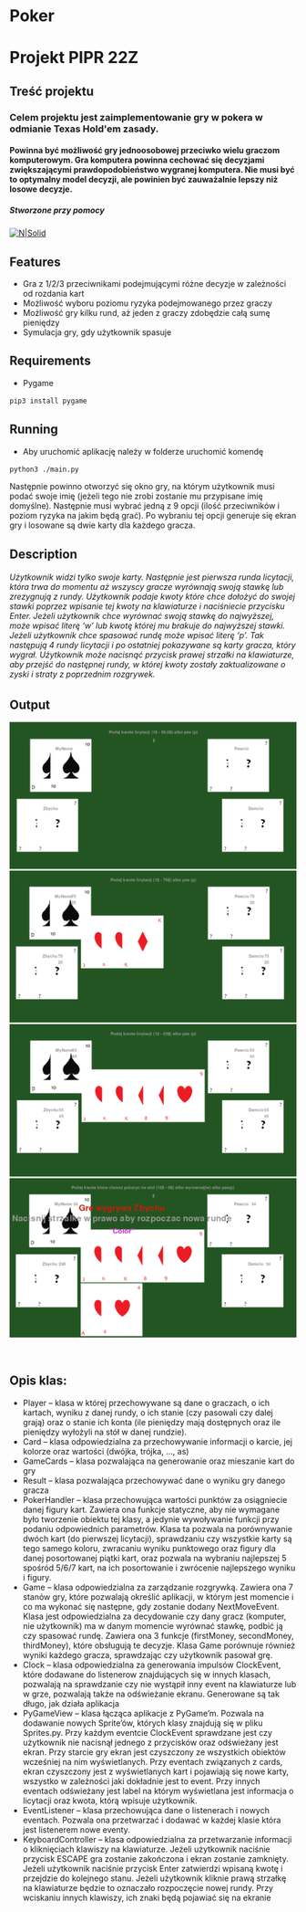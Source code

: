 # Poker
# Projekt PIPR 22Z
## Treść projektu
### Celem projektu jest zaimplementowanie gry w pokera w odmianie Texas Hold'em zasady.
#### Powinna być możliwość gry jednoosobowej przeciwko wielu graczom komputerowym. Gra komputera powinna cechować się decyzjami zwiększającymi prawdopodobieństwo wygranej komputera. Nie musi być to optymalny model decyzji, ale powinien być zauważalnie lepszy niż losowe decyzje.
##### Stworzone przy pomocy
[![N|Solid](https://www.pygame.org/images/logo_lofi.png)](https://www.pygame.org/docs/)

## Features
- Gra z 1/2/3 przeciwnikami podejmującymi różne decyzje w zależności od rozdania kart
- Możliwość wyboru poziomu ryzyka podejmowanego przez graczy
- Możliwość gry kilku rund, aż jeden z graczy zdobędzie całą sumę pieniędzy
- Symulacja gry, gdy użytkownik spasuje

## Requirements

- Pygame 
```sh 
pip3 install pygame
```

## Running
- Aby uruchomić aplikację należy w folderze uruchomić komendę
```sh
python3 ./main.py
```
Następnie powinno otworzyć się okno gry, na którym użytkownik musi podać swoje imię (jeżeli tego nie zrobi zostanie mu przypisane imię domyślne). Następnie musi wybrać jedną z 9 opcji (ilość przeciwników i poziom ryzyka na jakim będą grać). Po wybraniu tej opcji generuje się ekran gry i losowane są dwie karty dla każdego gracza.

## Description
###### Użytkownik widzi tylko swoje karty. Następnie jest pierwsza runda licytacji, która trwa do momentu aż wszyscy gracze wyrównają swoją stawkę lub zrezygnują z rundy. Użytkownik podaje kwoty które chce dołożyć do swojej stawki poprzez wpisanie tej kwoty na klawiaturze i naciśniecie przycisku Enter. Jeżeli użytkownik chce wyrównać swoją stawkę do najwyższej, może wpisać literę ‘w’ lub kwotę której mu brakuje do najwyższej stawki. Jeżeli użytkownik chce spasować rundę może wpisać literę ‘p’. Tak następują 4 rundy licytacji i po ostatniej pokazywane są karty gracza, który wygrał. Użytkownik może nacisnąć przycisk prawej strzałki na klawiaturze, aby przejść do następnej rundy, w której kwoty zostały zaktualizowane o zyski i straty z poprzednim rozgrywek. 


## Output
![image.png](./images/image.png)
![image-1.png](./images/image-1.png)
![image-2.png](./images/image-2.png)
![image-3.png](./images/image-3.png)

` `
` `


## Opis klas:
- Player – klasa w której przechowywane są dane o graczach, o ich kartach, wyniku z danej rundy, o ich stanie (czy pasowali czy dalej grają) oraz o stanie ich konta (ile pieniędzy mają dostępnych oraz ile pieniędzy wyłożyli na stół w danej rundzie).
- Card – klasa odpowiedzialna za przechowywanie informacji o karcie, jej kolorze oraz wartości (dwójka, trójka, …, as)
- GameCards – klasa pozwalająca na generowanie oraz mieszanie kart do gry
- Result – klasa pozwalająca przechowywać dane o wyniku gry danego gracza
- PokerHandler – klasa przechowująca wartości punktów za osiągniecie danej figury kart. Zawiera ona funkcje statyczne, aby nie wymagane było tworzenie obiektu tej klasy, a jedynie wywoływanie funkcji przy podaniu odpowiednich parametrów. Klasa ta pozwala na porównywanie dwóch kart (do pierwszej licytacji), sprawdzaniu czy wszystkie karty są tego samego koloru, zwracaniu wyniku punktowego oraz figury dla danej posortowanej piątki kart, oraz pozwala na wybraniu najlepszej 5 spośród 5/6/7 kart, na ich posortowanie i zwrócenie najlepszego wyniku i figury. 
- Game – klasa odpowiedzialna za zarządzanie rozgrywką. Zawiera ona 7 stanów gry, które pozwalają określić aplikacji, w którym jest momencie i co ma wykonać się następne, gdy zostanie dodany NextMoveEvent. Klasa jest odpowiedzialna za decydowanie czy dany gracz (komputer, nie użytkownik) ma w danym momencie wyrównać stawkę, podbić ją czy spasować rundę. Zawiera ona 3 funkcje (firstMoney, secondMoney, thirdMoney), które obsługują te decyzje. Klasa Game porównuje również wyniki każdego gracza, sprawdzając czy użytkownik pasował grę.
- Clock – klasa odpowiedzialna za generowania impulsów ClockEvent, które dodawane do listenerow znajdujących się w innych klasach, pozwalają na sprawdzanie czy nie wystąpił inny event na klawiaturze lub w grze, pozwalają także na odświeżanie ekranu. Generowane są tak długo, jak działa aplikacja
- PyGameView – klasa łącząca aplikacje z PyGame’m. Pozwala na dodawanie nowych Sprite’ów, których klasy znajdują się w pliku Sprites.py. Przy każdym eventcie ClockEvent sprawdzane jest czy użytkownik nie nacisnął jednego z przycisków oraz odświeżany jest ekran. Przy starcie gry ekran jest czyszczony ze wszystkich obiektów wcześniej na nim wyświetlanych. Przy eventach związanych z cards, ekran czyszczony jest z wyświetlanych kart i pojawiają się nowe karty, wszystko w zależności jaki dokładnie jest to event. Przy innych eventach odświeżany jest label na którym wyświetlana jest informacja o licytacji oraz kwota, którą wpisuje użytkownik. 
- EventListener – klasa przechowująca dane o listenerach i nowych eventach. Pozwala ona przetwarzać i dodawać w każdej klasie która jest listenerem nowe eventy.
- KeyboardController – klasa odpowiedzialna za przetwarzanie informacji o kliknięciach klawiszy na klawiaturze. Jeżeli użytkownik naciśnie przycisk ESCAPE gra zostanie zakończona i ekran zostanie zamknięty. Jeżeli użytkownik naciśnie przycisk Enter zatwierdzi wpisaną kwotę i przejdzie do kolejnego stanu. Jeżeli użytkownik kliknie prawą strzałkę na klawiaturze będzie to oznaczało rozpoczęcie nowej rundy. Przy wciskaniu innych klawiszy, ich znaki będą pojawiać się na ekranie 
